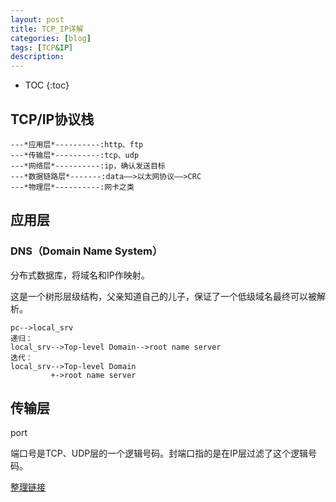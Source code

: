 ```yaml
---
layout: post
title: TCP_IP详解
categories: [blog]
tags: [TCP&IP]
description: 
---
```


* TOC
{:toc}

## TCP/IP协议栈

```
---*应用层*----------:http、ftp
---*传输层*----------:tcp、udp
---*网络层*----------:ip，确认发送目标
---*数据链路层*-------:data——>以太网协议——>CRC
---*物理层*----------:网卡之类
```



## 应用层

### DNS（**D**omain **N**ame **S**ystem）

分布式数据库，将域名和IP作映射。

这是一个树形层级结构，父亲知道自己的儿子，保证了一个低级域名最终可以被解析。

```
pc-->local_srv
递归：
local_srv-->Top-level Domain-->root name server
迭代：
local_srv-->Top-level Domain
		 +->root name server
```



## 传输层

port

端口号是TCP、UDP层的一个逻辑号码。封端口指的是在IP层过滤了这个逻辑号码。



[整理链接](http://www.cnblogs.com/fengzanfeng/articles/1339347.html)





